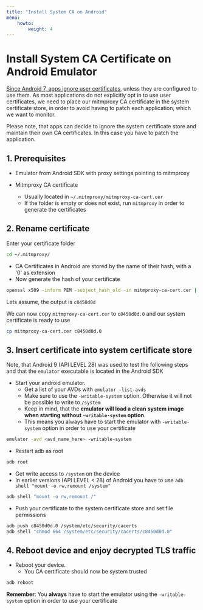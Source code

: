 ```yaml
---
title: "Install System CA on Android"
menu:
    howto:
        weight: 4
---
```


# Install System CA Certificate on Android Emulator

[Since Android 7, apps ignore user certificates](https://android-developers.googleblog.com/2016/07/changes-to-trusted-certificate.html), unless they are configured to use them.
As most applications do not explicitly opt in to use user certificates, we need to place our mitmproxy CA certificate in the system certificate store,
in order to avoid having to patch each application, which we want to monitor.

Please note, that apps can decide to ignore the system certificate store and maintain their own CA certificates. In this case you have to patch the application.

## 1. Prerequisites

- Emulator from Android SDK with proxy settings pointing to mitmproxy

- Mitmproxy CA certificate
  - Usually located in `~/.mitmproxy/mitmproxy-ca-cert.cer`
  - If the folder is empty or does not exist, run `mitmproxy` in order to generate the certificates

## 2. Rename certificate

Enter your certificate folder

```bash
cd ~/.mitmproxy/
```

- CA Certificates in Android are stored by the name of their hash, with a '0' as extension
- Now generate the hash of your certificate
  
```bash
openssl x509 -inform PEM -subject_hash_old -in mitmproxy-ca-cert.cer | head -1
```

Lets assume, the output is `c8450d0d`

We can now copy `mitmproxy-ca-cert.cer` to `c8450d0d.0` and our system certificate is ready to use

```bash
cp mitmproxy-ca-cert.cer c8450d0d.0
```

## 3. Insert certificate into system certificate store

Note, that Android 9 (API LEVEL 28) was used to test the following steps and that the `emulator` executable is located in the Android SDK

- Start your android emulator.
  - Get a list of your AVDs with `emulator -list-avds`
  - Make sure to use the `-writable-system` option. Otherwise it will not be possible to write to `/system`
  - Keep in mind, that the **emulator will load a clean system image when starting without `-writable-system` option**.
  - This means you always have to start the emulator with `-writable-system` option in order to use your certificate

```bash
emulator -avd <avd_name_here> -writable-system
```

- Restart adb as root
  
```bash
adb root
```

- Get write access to `/system` on the device
- In earlier versions (API LEVEL < 28) of Android you have to use `adb shell "mount -o rw,remount /system"`
  
```bash
adb shell "mount -o rw,remount /"
```

- Push your certificate to the system certificate store and set file permissions
  
```bash
adb push c8450d0d.0 /system/etc/security/cacerts
adb shell "chmod 664 /system/etc/security/cacerts/c8450d0d.0"
```

## 4. Reboot device and enjoy decrypted TLS traffic

- Reboot your device.
  - You CA certificate should now be system trusted

```bash
adb reboot
```

**Remember**: You **always** have to start the emulator using the `-writable-system` option in order to use your certificate
